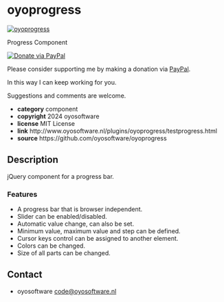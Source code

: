 # oyoprogress
<a href="http://oyosoftware.nl/plugins/oyoprogress/testprogress.html" target="_blank">
  <img src="http://oyosoftware.nl/plugins/oyoprogress/oyoprogres.jpg" alt="oyoprogress">
</a>
<p>Progress Component</p>
<a href="https://www.paypal.com/cgi-bin/webscr?cmd=_donations&amp;currency_code=EUR&amp;business=code@oyosoftware.nl&amp;item_name=donation%20for%20oyoslider" rel="nofollow">
  <img src="https://www.paypalobjects.com/en_US/i/btn/btn_donate_LG.gif" alt="Donate via PayPal" style="max-width: 100%;vertical-align: top">
</a>
<div>
<p style="max-width: 100%;vertical-align: middle">Please consider supporting me by making a donation via <a href="https://www.paypal.com/cgi-bin/webscr?cmd=_donations&amp;currency_code=EUR&amp;business=code@oyosoftware.nl&amp;item_name=donation%20for%20oyoslider" rel="nofollow">PayPal</a>.</p>
<p>In this way I can keep working for you.</p>
<p>Suggestions and comments are welcome.</p>
</div>
<ul>
  <li><strong>category</strong> component</li>
  <li><strong>copyright</strong> 2024 oyosoftware </li>
  <li><strong>license</strong> MIT License</li>
  <li><strong>link</strong> http://www.oyosoftware.nl/plugins/oyoprogress/testprogress.html</li>
  <li><strong>source</strong> https://github.com/oyosoftware/oyoprogress</li>
</ul>
<h2>Description</h2>
<p>jQuery component for a progress bar.</p>
<h3>Features</h3>
<ul>
  <li>A progress bar  that is browser independent.</li>
  <li>Slider can be enabled/disabled.</li>
  <li>Automatic value change, can also be set.</li>
  <li>Minimum value, maximum value and step can be defined.</li>
  <li>Cursor keys control can be assigned to another element.</li>
  <li>Colors can be changed.</li>
  <li>Size of all parts can be changed.</li>
</ul>
<h2>Contact</h2>
<ul>
<li>oyosoftware <a href="mailto:code@oyosoftware.nl">code@oyosoftware.nl</a></li>
</ul>
